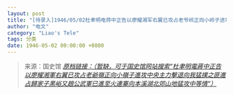```yaml
---
layout: post
title: "[待录入]1946/05/02杜聿明电蒋中正告以廖耀湘军右翼已攻占老爷岭正向小岭子进攻中央主力击退向我猛扑之匪进占归家子黑峪又赵公武军已进至火连寨向本溪湖北郊山地猛攻中等情"
author: "电文"
category: "Liao's Tele"
tags: 分类
date: 1946-05-02 00:00:00 +0800
---
```

> 来源：国史馆 [*原档链接：（暂缺，可于国史馆网站搜索“杜聿明電蔣中正告以廖耀湘軍右翼已攻占老爺嶺正向小嶺子進攻中央主力擊退向我猛撲之匪進占歸家子黑峪又趙公武軍已進至火連寨向本溪湖北郊山地猛攻中等情“）*]()
